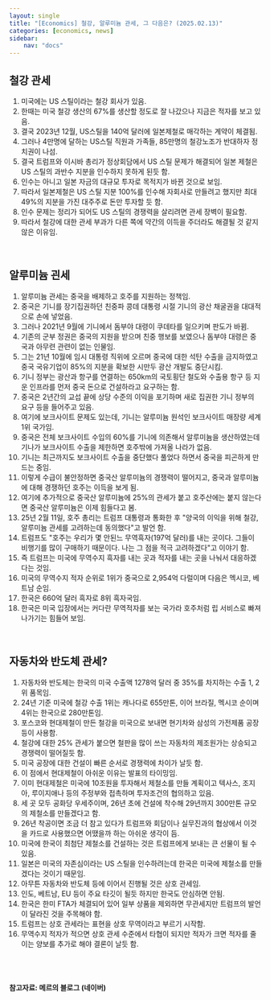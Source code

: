 ```yaml
---
layout: single
title: "[Economics] 철강, 알루미늄 관세, 그 다음은? (2025.02.13)"
categories: [economics, news]
sidebar:
    nav: "docs"
---
```


## 철강 관세
1. 미국에는 US 스틸이라는 철강 회사가 있음.
1. 한때는 미국 철강 생산의 67%를 생산할 정도로 잘 나갔으나 지금은 적자를 보고 있음.
1. 결국 2023년 12월, US스틸을 140억 달러에 일본제철로 매각하는 계약이 체결됨.
1. 그러나 4만명에 달하는 US스틸 직원과 가족들, 85만명의 철강노조가 반대하자 정치권이 나섬.
1. 결국 트럼프와 이시바 총리가 정상회담에서 US 스틸 문제가 해결되어 일본 제철은 US 스틸의 과반수 지분을 인수하지 못하게 된듯 함.
1. 인수는 아니고 일본 자금의 대규모 투자로 목적지가 바뀐 것으로 보임.
1. 따라서 일본제철은 US 스틸 지분 100%를 인수해 자회사로 만들려고 했지만 최대 49%의 지분을 가진 대주주로 돈만 투자할 듯 함.
1. 인수 문제는 정리가 되어도 US 스틸의 경쟁력을 살리려면 관세 장벽이 필요함.
1. 따라서 철강에 대한 관세 부과가 다른 쪽에 약간의 이득을 주더라도 해결될 것 같지 않은 이유임.

<br/>

## 알루미늄 괸세
1. 알루미늄 관세는 중국을 배제하고 호주를 지원하는 정책임.
1. 중국은 기니를 장기집권하던 친중파 콩데 대통령 시절 기니의 광산 채굴권을 대대적으로 손에 넣었음.
1. 그러나 2021년 9월에 기니에서 돔부야 대령이 쿠데타를 일으키며 판도가 바뀜.
1. 기존의 군부 정권은 중국의 지원을 받으며 친중 행보를 보였으나 돔부야 대령은 중국과 아무련 관련이 없는 인물임.
1. 그는 21년 10월에 임시 대통령 직위에 오르며 중국에 대한 석탄 수출을 금지하였고 중국 국유기업이 85%의 지분을 확보한 시만두 광산 개발도 중단시킴.
1. 기니 정부는 광산과 항구를 연결하는 650km의 국토횡단 철도와 수출용 항구 등 지운 인프라를 먼저 중국 돈으로 건설하라고 요구하는 함.
1. 중국은 2년간의 교섭 끝에 상당 수준의 이익을 포기하며 새로 집권한 기니 정부의 요구 등을 들어주고 있음.
1. 여기에 보크사이트 문제도 있는데, 기니는 알루미늄 원석인 보크사이트 매장량 세계 1위 국가임.
1. 중국은 전체 보크사이트 수입의 60%를 기니에 의존해서 알루미늄을 생산하였는데 기나가 보크사이트 수출을 제한하면 호주밖에 가져올 나라가 없음.
1. 기니는 최근까지도 보크사이트 수출을 중단했다 풀었다 하면서 중국을 피곤하게 만드는 중임.
1. 이렇게 수급이 불안정하면 중국산 알루미늄의 경쟁력이 떨어지고, 중국과 알루미늄에 대해 경쟁하던 호주는 이득을 보게 됨.
1. 여기에 추가적으로 중국산 알루미늄에 25%의 관세가 붙고 호주산에는 붙지 않는다면 중국산 알루미늄은 이제 힘들다고 봄.
1. 25년 2월 11일, 호주 총리는 트럼프 대통령과 통화한 후 "양국의 이익을 위해 철강, 알루미늄 관세를 고려하는데 동의했다"고 발언 함.
1. 트럼프도 "호주는 우리가 몇 안된느 무역흑자(197억 달러)를 내는 곳이다. 그들이 비행기를 많이 구매하기 때문이다. 나는 그 점을 적극 고려하겠다"고 이야기 함.
1. 즉 트럼프는 미국에 무역수지 흑자를 내는 곳과 적자를 내는 곳을 나눠서 대응하겠다는 것임.
1. 미국의 무역수지 적자 순위로 1위가 중국으로 2,954억 다럴이며 다음은 멕시코, 베트남 순임.
1. 한국은 660억 달러 흑자로 8위 흑자국임.
1. 한국은 미국 입장에서는 커다란 무역적자를 보는 국가라 호주처럼 립 서비스로 빠져나가기는 힘들어 보임.

<br/>

## 자동차와 반도체 관세?
1. 자동차와 반도체는 한국의 미국 수출액 1278억 달러 중 35%를 차지하는 수출 1, 2위 품목임.
1. 24년 기준 미국에 철강 수출 1위는 캐나다로 655만톤, 이어 브라질, 멕시코 순이며 4위는 한국으로 280만톤임.
1. 포스코와 현대제철이 만든 철강을 미국으로 보내면 현기차와 삼성의 가전제품 공장 등이 사용함.
1. 철강에 대한 25% 관세가 붙으면 철판을 많이 쓰는 자동차의 제조원가는 상승되고 경쟁력이 떨어질듯 함.
1. 미국 공장에 대한 건설이 빠른 순서로 경쟁력에 차이가 날듯 함.
1. 이 점에서 현대제철이 아쉬운 이유는 발표의 타이밍임.
1. 이미 현대제철은 미국에 10조원을 투자해서 제철소를 만들 계획이고 텍사스, 조지아, 루이지애나 등의 주정부와 접촉하며 투자조건의 협의하고 있음.
1. 세 곳 모두 공화당 우세주이며, 26년 초에 건설에 착수해 29년까지 300만톤 규모의 제철소를 만들겠다고 함.
1. 26년 착공이면 조금 더 참고 있다가 트럼프와 회담이나 실무진과의 협상에서 이것을 카드로 사용했으면 어땠을까 하는 아쉬운 생각이 듬.
1. 미국에 한국이 최첨단 제철소를 건설하는 것은 트럼프에게 보내는 큰 선물이 될 수 있음.
1. 일본은 미국의 자존심이라는 US 스틸을 인수하려는데 한국은 미국에 제철소를 만들겠다는 것이기 때문임.
1. 아무튼 자동차와 반도체 등에 이어서 진행될 것은 상호 관세임.
1. 인도, 베트남, EU 등이 주요 타깃이 될듯 하지만 한국도 안심하면 안됨.
1. 한국은 한미 FTA가 체결되어 있어 일부 상품을 제외하면 무관세지만 트럼프의 발언이 달라진 것을 주목해야 함.
1. 트럼프는 상호 관세라는 표현을 상호 무역이라고 부르기 시작함.
1. 무역수지 적자가 적으면 상호 관세 수준에서 타협이 되지만 적자가 크면 적자를 줄이는 양보를 추가로 해야 결론이 날듯 함.


<br/>
<br/>

#### 참고자료: 메르의 블로그 (네이버) 
